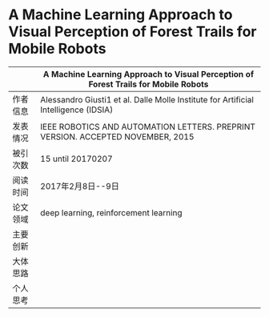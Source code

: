 #  A Machine Learning Approach to Visual Perception of Forest Trails for Mobile Robots
|               | A Machine Learning Approach to Visual Perception of Forest Trails for Mobile Robots |
| ------------- | -------------            |
| 作者信息 |Alessandro Giusti1 et al. Dalle Molle Institute for Artificial Intelligence (IDSIA)    |
| 发表情况 |  IEEE ROBOTICS AND AUTOMATION LETTERS. PREPRINT VERSION. ACCEPTED NOVEMBER, 2015      |
| 被引次数 | 15 until 20170207             |
| 阅读时间 | 2017年2月8日--9日              |
| 论文领域 | deep learning, reinforcement learning        |
| 主要创新 |                           |
| 大体思路 |                           |
| 个人思考 |                           |
